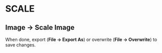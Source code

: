 # SCALE

## Image &rarr; Scale Image

When done, export (**File &rarr; Export As**) or overwrite (**File &rarr; Overwrite**) to save changes.
